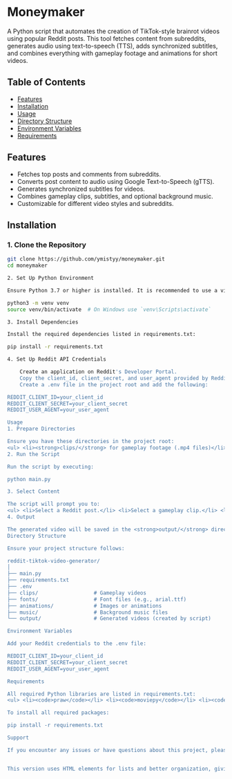# Moneymaker

A Python script that automates the creation of TikTok-style brainrot videos using popular Reddit posts. This tool fetches content from subreddits, generates audio using text-to-speech (TTS), adds synchronized subtitles, and combines everything with gameplay footage and animations for short videos.

## Table of Contents
<ul>
  <li><a href="#features">Features</a></li>
  <li><a href="#installation">Installation</a></li>
  <li><a href="#usage">Usage</a></li>
  <li><a href="#directory-structure">Directory Structure</a></li>
  <li><a href="#environment-variables">Environment Variables</a></li>
  <li><a href="#requirements">Requirements</a></li>
</ul>

## Features

<ul>
  <li>Fetches top posts and comments from subreddits.</li>
  <li>Converts post content to audio using Google Text-to-Speech (gTTS).</li>
  <li>Generates synchronized subtitles for videos.</li>
  <li>Combines gameplay clips, subtitles, and optional background music.</li>
  <li>Customizable for different video styles and subreddits.</li>
</ul>

## Installation

### 1. Clone the Repository

```bash
git clone https://github.com/ymistyy/moneymaker.git
cd moneymaker

2. Set Up Python Environment

Ensure Python 3.7 or higher is installed. It is recommended to use a virtual environment:

python3 -m venv venv
source venv/bin/activate  # On Windows use `venv\Scripts\activate`

3. Install Dependencies

Install the required dependencies listed in requirements.txt:

pip install -r requirements.txt

4. Set Up Reddit API Credentials

    Create an application on Reddit's Developer Portal.
    Copy the client_id, client_secret, and user_agent provided by Reddit.
    Create a .env file in the project root and add the following:

REDDIT_CLIENT_ID=your_client_id
REDDIT_CLIENT_SECRET=your_client_secret
REDDIT_USER_AGENT=your_user_agent

Usage
1. Prepare Directories

Ensure you have these directories in the project root:
<ul> <li><strong>clips/</strong> for gameplay footage (.mp4 files)</li> <li><strong>fonts/</strong> for font files (e.g., arial.ttf)</li> <li><strong>animations/</strong> for images/animations (.png, .jpg, .gif)</li> <li><strong>music/</strong> for background music (.mp3, .wav)</li> </ul>
2. Run the Script

Run the script by executing:

python main.py

3. Select Content

The script will prompt you to:
<ul> <li>Select a Reddit post.</li> <li>Select a gameplay clip.</li> <li>Optionally, choose background music or proceed without it.</li> </ul>
4. Output

The generated video will be saved in the <strong>output/</strong> directory as <code>video{n}.mp4</code>, where <code>{n}</code> is the video index.
Directory Structure

Ensure your project structure follows:

reddit-tiktok-video-generator/
│
├── main.py
├── requirements.txt
├── .env
├── clips/                  # Gameplay videos
├── fonts/                  # Font files (e.g., arial.ttf)
├── animations/             # Images or animations
├── music/                  # Background music files
└── output/                 # Generated videos (created by script)

Environment Variables

Add your Reddit credentials to the .env file:

REDDIT_CLIENT_ID=your_client_id
REDDIT_CLIENT_SECRET=your_client_secret
REDDIT_USER_AGENT=your_user_agent

Requirements

All required Python libraries are listed in requirements.txt:
<ul> <li><code>praw</code></li> <li><code>moviepy</code></li> <li><code>gtts</code></li> <li><code>Pillow</code></li> <li><code>tqdm</code></li> <li><code>numpy</code></li> <li><code>python-dotenv</code></li> </ul>

To install all required packages:

pip install -r requirements.txt

Support

If you encounter any issues or have questions about this project, please open an issue. Contributions, suggestions, and feedback are always welcome!


This version uses HTML elements for lists and better organization, giving it a cleaner and more structured appearance when viewed in markdown-rendering environments.
